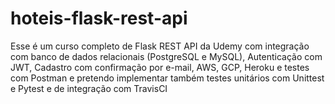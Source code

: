 # hoteis-flask-rest-api
Esse é um curso completo de Flask REST API da Udemy com integração com banco de dados relacionais (PostgreSQL e MySQL),  Autenticação com JWT, Cadastro com confirmação por e-mail, AWS, GCP, Heroku e testes com Postman e pretendo implementar também testes unitários com Unittest e Pytest e de integração com TravisCI
